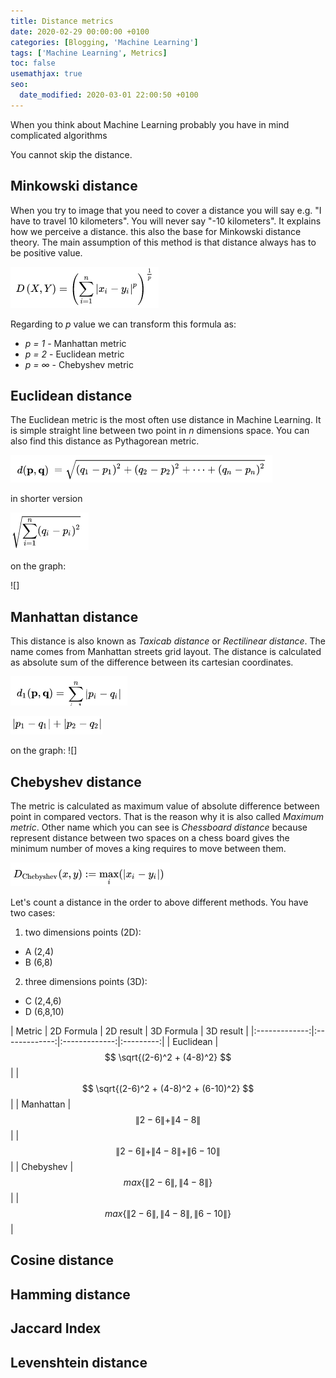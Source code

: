 ```yaml
---
title: Distance metrics
date: 2020-02-29 00:00:00 +0100
categories: [Blogging, 'Machine Learning']
tags: ['Machine Learning', Metrics]
toc: false
usemathjax: true
seo:
  date_modified: 2020-03-01 22:00:50 +0100
---
```


When you think about Machine Learning probably you have in mind complicated algorithms

You cannot skip the distance.
 
## Minkowski distance
When you try to image that you need to cover a distance you will say e.g. "I have to travel 10 kilometers". You will never say "-10 kilometers". It explains how we perceive a distance. this also the base for Minkowski distance theory.
The main assumption of this method is that distance always has to be positive value.


![](../assets/img/pictures/2020-02-29-Distance_metrics_Minkowski_formula.png)

Regarding to *p* value we can transform this formula as:
- *p = 1* - Manhattan metric
- *p = 2* - Euclidean metric
- *p = ∞* - Chebyshev metric
 
## Euclidean distance
The Euclidean metric is the most often use distance in Machine Learning. It is simple straight line between two point in *n* dimensions space. 
You can also find this distance as Pythagorean metric.

![](../assets/img/pictures/2020-02-29-Distance_metrics_euclidean_distance2D_long.png)

in shorter version

![](../assets/img/pictures/2020-02-29-Distance_metrics_euclidean_distance2D_short.png)

on the graph:

![]

## Manhattan distance
This distance is also known as *Taxicab distance* or *Rectilinear distance*. The name comes from Manhattan streets grid layout. 
The distance is calculated as absolute sum of the difference between its cartesian coordinates.

![](../assets/img/pictures/2020-02-29-Distance_metrics_manhattan_short.png)


![](../assets/img/pictures/2020-02-29-Distance_metrics_manhattan_explaination.png)

on the graph:
![]

## Chebyshev distance
The metric is calculated as maximum value of absolute difference between point in compared vectors. That is the reason why it is also called *Maximum metric*.
Other name which you can see is *Chessboard distance* because represent distance between two spaces on a chess board gives the minimum number of moves a king requires to move between them.

![](../assets/img/pictures/2020-02-29-Distance_metrics_Chebyshev_formula.png)

Let's count a distance in the order to above different methods.
You have two cases:

1) two dimensions points (2D):
- A (2,4)
- B (6,8)
    
2) three dimensions points (3D):
- C (2,4,6)
- D (6,8,10)


| Metric        | 2D Formula | 2D result | 3D Formula | 3D result |
|:-------------:|:-------------:|:-------------:|:---------:|
| Euclidean     | $$ \sqrt{(2-6)^2 + (4-8)^2} $$ | | $$ \sqrt{(2-6)^2 + (4-8)^2 + (6-10)^2} $$ |
| Manhattan     | $$ \|2-6\| + \|4-8\| $$ | | $$ \|2-6\| + \|4-8\| + \|6-10\| $$  |
| Chebyshev     | $$ max\{\|2-6\|,\|4-8\|\} $$ | | $$ max\{\|2-6\|,\|4-8\|,\|6-10\|\} $$ |

## Cosine distance

## Hamming distance

## Jaccard Index

## Levenshtein distance